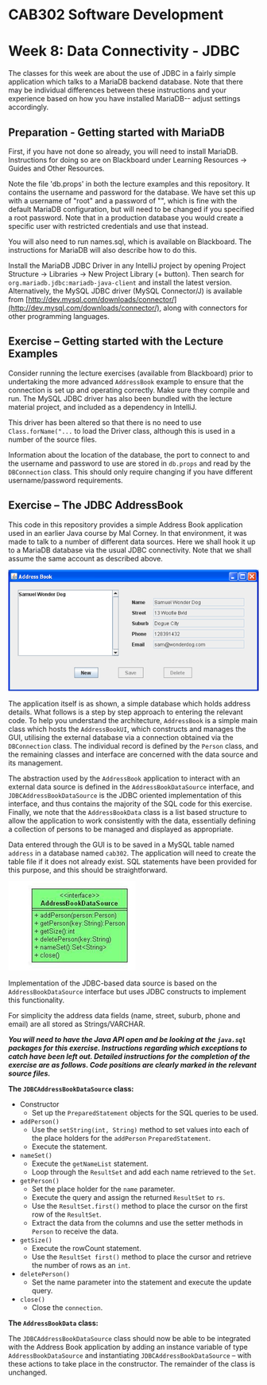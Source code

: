 CAB302 Software Development
===========================

# Week 8: Data Connectivity - JDBC

The classes for this week are about the use of JDBC in a fairly simple application which talks to a MariaDB backend 
database. Note that there may be individual differences between these instructions and your experience based on how you have installed MariaDB-- adjust settings accordingly.

## Preparation - Getting started with MariaDB

First, if you have not done so already, you will need to install MariaDB. Instructions for doing so are on Blackboard under Learning Resources -> Guides and Other Resources.

Note the file 'db.props' in both the lecture examples and this repository. It contains the username and password for the
database. We have set this up with a username of "root" and a password of "", which is fine with the default MariaDB configuration, but will need to be changed if you specified a root password. Note that in a production database you would create a specific user with restricted credentials and use that instead.

You will also need to run names.sql, which is available on Blackboard. The instructions for MariaDB will also describe how to do this.

Install the MariaDB JDBC Driver in any IntelliJ project by opening Project Structure -> Libraries -> New Project Library (+ button). Then search for `org.mariadb.jdbc:mariadb-java-client` and install the latest version.
Alternatively, the MySQL JDBC driver (MySQL Connector/J) is available from [http://dev.mysql.com/downloads/connector/](http://dev.mysql.com/downloads/connector/), along with connectors for 
other programming languages.

## Exercise – Getting started with the Lecture Examples

Consider running the lecture exercises (available from Blackboard) prior to undertaking the more 
advanced `AddressBook` example to ensure that the connection is set up and operating correctly. Make sure they 
compile and run. The MySQL JDBC driver has also been bundled with the lecture material project, and included as a dependency in IntelliJ.

This driver has been altered so that there is no need to use `Class.forName("...` to load the Driver class, although 
this is used in a number of the source files.

Information about the location of the database, the port to connect to and the username and password to use are stored in `db.props` and read by the `DBConnection` class. This should only require changing if you have different username/password requirements.

## Exercise – The JDBC AddressBook

This code in this repository provides a simple Address Book application used in an earlier Java course by Mal Corney. 
In that environment, it was made to talk to a number of different data sources. Here we shall hook it up to a MariaDB
database via the usual JDBC connectivity. Note that we shall assume the same account as described above.

![Samuel Wonder Dog](imgs/img0.png)

The application itself is as shown, a simple database which holds address details. What follows is a step by step 
approach to entering the relevant code. To help you understand the architecture, `AddressBook` is a simple main class 
which hosts the `AddressBookUI`, which constructs and manages the GUI, utilising the external database via a 
connection obtained via the `DBConnection` class. The individual record is defined by the `Person` class, and the 
remaining classes and interface are concerned with the data source and its management.

The abstraction used by the `AddressBook` application to interact with an external data source is defined in the 
`AddressBookDataSource` interface, and `JDBCAddressBookDataSource` is the JDBC oriented implementation of this 
interface, and thus contains the majority of the SQL code for this exercise. Finally, we note that the `AddressBookData` 
class is a list based structure to allow the application to work consistently with the data, essentially defining a 
collection of persons to be managed and displayed as appropriate.

Data entered through the GUI is to be saved in a MySQL table named `address` in a database named `cab302`. The 
application will need to create the table file if it does not already exist. SQL statements have been provided for 
this purpose, and this should be straightforward.

![`AddressBookDataSource`](imgs/img1.png)

Implementation of the JDBC-based data source is based on the `AddressBookDataSource` interface but uses JDBC constructs 
to implement this functionality.

For simplicity the address data fields (name, street, suburb, phone and email) are all stored as Strings/VARCHAR.

***You will need to have the Java API open and be looking at the `java.sql` packages for this exercise. Instructions 
regarding which exceptions to catch have been left out. Detailed instructions for the completion of the exercise are 
as follows. Code positions are clearly marked in the relevant source files.***

**The `JDBCAddressBookDataSource` class:**

  - Constructor
    - Set up the `PreparedStatement` objects for the SQL queries to be used.
  - `addPerson()`
    - Use the `setString(int, String)` method to set values into each of the place holders for the `addPerson` 
      `PreparedStatement`.
    - Execute the statement.
  - `nameSet()`
    - Execute the `getNameList` statement.
    - Loop through the `ResultSet` and add each  name retrieved to the `Set`.
  - `getPerson()`
    - Set the place holder for the `name` parameter.
    - Execute the query and assign the returned `ResultSet` to `rs`.
    - Use the `ResultSet.first()` method to place the cursor on the first row of the `ResultSet`.
    - Extract the data from the columns and use the setter methods in `Person` to receive the data.
  - `getSize()`
    - Execute the rowCount statement.
    - Use the `ResultSet first()` method to place the cursor and retrieve the number of rows as an `int`.
  - `deletePerson()`
    - Set the name parameter into the statement and execute the update query.
  - `close()`
    - Close the `connection`.

**The `AddressBookData` class:**

The `JDBCAddressBookDataSource` class should now be able to be integrated with the Address Book application by adding 
an instance variable of type `AddressBookDataSource` and instantiating `JDBCAddressBookDataSource` – with these 
actions to take place in the constructor. The remainder of the class is unchanged.
